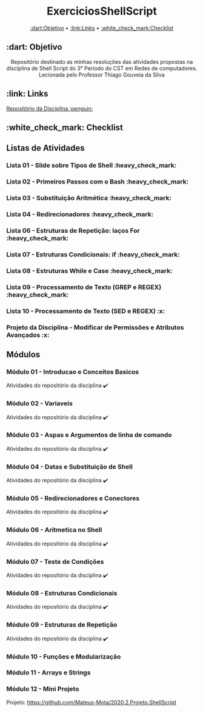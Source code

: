 <h1 align="center">ExerciciosShellScript</h1>
<p align="center">
 <a href="#Objetivo">:dart:Objetivo</a> •
 <a href="#Links">:link:Links</a> • 
 <a href="#Checklist">:white_check_mark:Checklist</a>
</p>

<h2>:dart: Objetivo</h2>
<p align="center">Repositório destinado as minhas resoluções das atividades propostas na disciplina de Shell Script do 3° Período do CST em Redes de computadores. Lecionada pelo Professor Thiago Gouveia da Silva</p>

<h2>:link: Links</h2>
  <a href=https://github.com/ifpb/ShellScript> Repositório da Disciplina :penguin:</a>

<h2>:white_check_mark: Checklist</h2> 

<h2> Listas de Atividades </h2>

<h3> Lista 01 - Slide sobre Tipos de Shell :heavy_check_mark: </h3>
<h3> Lista 02 - Primeiros Passos com o Bash :heavy_check_mark: </h3>
<h3> Lista 03 - Substituição Aritmética :heavy_check_mark: </h3>
<h3> Lista 04 - Redirecionadores :heavy_check_mark: </h3>
<h3> Lista 06 - Estruturas de Repetição: laços For :heavy_check_mark: </h3>
<h3> Lista 07 - Estruturas Condicionais: if :heavy_check_mark: </h3>
<h3> Lista 08 - Estruturas While e Case :heavy_check_mark: </h3>
<h3> Lista 09 - Processamento de Texto (GREP e REGEX) :heavy_check_mark: </h3>
<h3> Lista 10 - Processamento de Texto (SED e REGEX) :x: </h3>
<h3> Projeto da Disciplina - Modificar de Permissões e Atributos Avançados :x: </h3>

<h2> Módulos </h2>

<h3 align="left">Módulo 01 - Introducao e Conceitos Basicos</h3>

Atividades do repositório da disciplina :heavy_check_mark:

<h3 align="left">Módulo 02 - Variaveis</h3>

Atividades do repositório da disciplina :heavy_check_mark:

<h3 align="left">Módulo 03 - Aspas e Argumentos de linha de comando</h3>

Atividades do repositório da disciplina :heavy_check_mark:

<h3 align="left">Módulo 04 - Datas e Substituição de Shell</h3>

Atividades do repositório da disciplina :heavy_check_mark:

<h3 align="left">Módulo 05 - Redirecionadores e Conectores</h3>

Atividades do repositório da disciplina :heavy_check_mark:

<h3 align="left">Módulo 06 - Aritmetica no Shell</h3>

Atividades do repositório da disciplina :heavy_check_mark:

<h3 align="left">Módulo 07 - Teste de Condições</h3>

Atividades do repositório da disciplina :heavy_check_mark:

<h3 align="left">Módulo 08 - Estruturas Condicionais</h3>

Atividades do repositório da disciplina :heavy_check_mark:

<h3 align="left">Módulo 09 - Estruturas de Repetição</h3>

Atividades do repositório da disciplina :heavy_check_mark:

<h3 align="left">Módulo 10 - Funções e Modularização</h3>

<h3 align="left">Módulo 11 - Arrays e Strings</h3>

<h3 align="left">Módulo 12 - Mini Projeto </h3>

Projeto: https://github.com/Mateus-Mota/2020.2.Projeto.ShellScript
